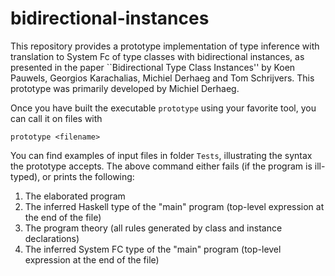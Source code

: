 # bidirectional-instances

This repository provides a prototype implementation of type inference with translation to System Fc of type classes with bidirectional instances, as presented in the paper ``Bidirectional Type Class Instances'' by Koen Pauwels, Georgios Karachalias, Michiel Derhaeg and Tom Schrijvers. This prototype was primarily developed by Michiel Derhaeg.

Once you have built the executable `prototype` using your favorite tool, you can call it on files with

    prototype <filename>

You can find examples of input files in folder `Tests`, illustrating the syntax the prototype accepts. The above command either fails (if the program is ill-typed), or prints the following:

1. The elaborated program
2. The inferred Haskell type of the "main" program (top-level expression at the end of the file)
3. The program theory (all rules generated by class and instance declarations)
4. The inferred System FC type of the "main" program (top-level expression at the end of the file)

